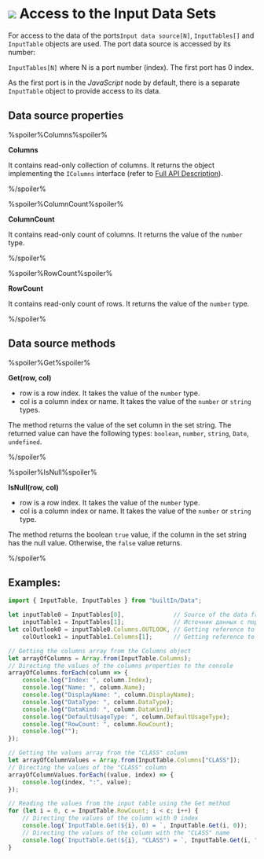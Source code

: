 # ![](../../../images/icons/components/javascript_default.svg) Access to the Input Data Sets

For access to the data of the ports`Input data source[N]`, `InputTables[]` and `InputTable` objects are used. The port data source is accessed by its number:

`InputTables[N]` where N is a port number (index). The first port has 0 index.

As the first port is in the *JavaScript* node by default, there is a separate `InputTable` object to provide access to its data.

## Data source properties

%spoiler%Columns%spoiler%

**Columns**

It contains read-only collection of columns. It returns the object implementing the `IColumns` interface (refer to [Full API Description](./api-description.md)).

%/spoiler%

%spoiler%ColumnCount%spoiler%

**ColumnCount**

It contains read-only count of columns.  It returns the value of the `number` type.

%/spoiler%

%spoiler%RowCount%spoiler%

**RowCount**

It contains read-only count of rows. It returns the value of the `number` type.

%/spoiler%

## Data source methods

%spoiler%Get%spoiler%

**Get(row, col)**

- row is a row index. It takes the value of the `number` type.
- col is a column index or name. It takes the value of the `number` or `string` types.

The method returns the value of the set column in the set string. The returned value can have the following types: `boolean`, `number`, `string`, `Date`, `undefined`.

%/spoiler%

%spoiler%IsNull%spoiler%

**IsNull(row, col)**

- row is a row index. It takes the value of the `number` type.
- col is a column index or name. It takes the value of the `number` or `string` type.

The method returns the boolean `true` value, if the column in the set string has the null value. Otherwise, the `false` value returns.

%/spoiler%

## Examples:

```javascript
import { InputTable, InputTables } from "builtIn/Data";

let inputTable0 = InputTables[0],              // Source of the data from port No 1
    inputTable1 = InputTables[1];              // Источник данных с порта №2
let colOutlook0 = inputTable0.Columns.OUTLOOK, // Getting reference to the column by name
    colOutlook1 = inputTable1.Columns[1];      // Getting reference to the column by index

// Getting the columns array from the Columns object
let arrayOfColumns = Array.from(InputTable.Columns);
// Directing the values of the columns properties to the console
arrayOfColumns.forEach(column => {
    console.log("Index: ", column.Index);
    console.log("Name: ", column.Name);
    console.log("DisplayName: ", column.DisplayName);
    console.log("DataType: ", column.DataType);
    console.log("DataKind: ", column.DataKind);
    console.log("DefaultUsageType: ", column.DefaultUsageType);
    console.log("RowCount: ", column.RowCount);
    console.log("");
});

// Getting the values array from the "CLASS" column
let arrayOfColumnValues = Array.from(InputTable.Columns["CLASS"]);
// Directing the values of the "CLASS" column
arrayOfColumnValues.forEach((value, index) => {
    console.log(index, ":", value);
});

// Reading the values from the input table using the Get method
for (let i = 0, с = InputTable.RowCount; i < с; i++) {
    // Directing the values of the column with 0 index
    console.log(`InputTable.Get(${i}, 0) = `, InputTable.Get(i, 0));
    // Directing the values of the column with the "CLASS" name
    console.log(`InputTable.Get(${i}, "CLASS") = `, InputTable.Get(i, "CLASS"));
}

```
